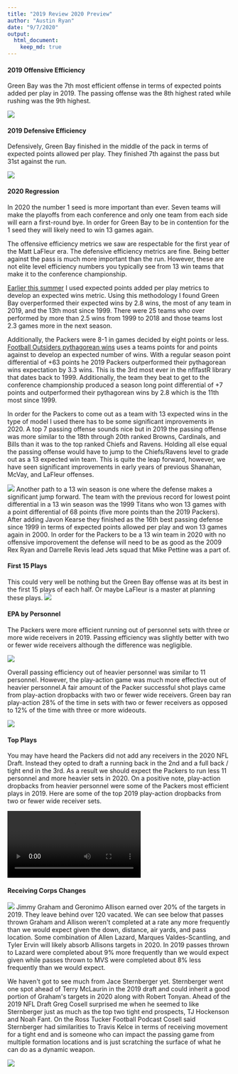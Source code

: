 ```yaml
---
title: "2019 Review 2020 Preview"
author: "Austin Ryan"
date: "9/7/2020"
output: 
  html_document:
    keep_md: true
---
```


#### 2019 Offensive Efficiency
Green Bay was the 7th most efficient offense in terms of expected points added per play in 2019. The passing offense was the 8th highest rated while rushing was the 9th highest. 










![](2019review2020preview_files/figure-html/unnamed-chunk-11-1.png)<!-- -->

#### 2019 Defensive Efficiency 
Defensively, Green Bay finished in the middle of the pack in terms of expected points allowed per play. They finished 7th against the pass but 31st against the run. 


![](2019review2020preview_files/figure-html/unnamed-chunk-14-1.png)<!-- -->

#### 2020 Regression
In 2020 the number 1 seed is more important than ever. Seven teams will make the playoffs from each conference and only one team from each side will earn a first-round bye. In order for Green Bay to be in contention for the 1 seed they will likely need to win 13 games again.

The offensive efficiency metrics we saw are respectable for the first year of the Matt LaFleur era. The defensive efficiency metrics are fine. Being better against the pass is much more important than the run. However, these are not elite level efficiency numbers you typically see from 13 win teams that make it to the conference championship. 

[Earlier this summer](https://www.opensourcefootball.com/posts/2020-08-23-exploring-wins-with-nflfastr/) I used expected points added per play metrics to develop an expected wins metric. Using this methodology I found Green Bay overperformed their expected wins by 2.8 wins, the most of any team in 2019, and the 13th most since 1999. There were 25 teams who over performed by more than 2.5 wins from 1999 to 2018 and those teams lost 2.3 games more in the next season. 

Additionally, the Packers were 8-1 in games decided by eight points or less. [Football Outsiders pythagorean wins](https://en.wikipedia.org/wiki/Pythagorean_expectation#:~:text=The%20formula%20is%20used%20with,referred%20to%20as%20Pythagorean%20wins.) uses a teams points for and points against to develop an expected number of wins. With a regular season point differential of +63 points he 2019 Packers outperformed their pythagorean wins expectation by 3.3 wins. This is the 3rd most ever in the nflfastR library that dates back to 1999. Additionally, the team they beat to get to the conference championship produced a season long point differential of +7 points and outperformed their pythagorean wins by 2.8 which is the 11th most since 1999.

In order for the Packers to come out as a team with 13 expected wins in the type of model I used there has to be some significant improvements in 2020. A top 7 passing offense sounds nice but in 2019 the passing offense was more similar to the 18th through 20th ranked Browns, Cardinals, and Bills than it was to the top ranked Chiefs and Ravens. Holding all else equal the passing offense would have to jump to the Chiefs/Ravens level to grade out as a 13 expected win team. This is quite the leap forward, however, we have seen significant improvements in early years of previous Shanahan, McVay, and LaFleur offenses. 







![](2019review2020preview_files/figure-html/unnamed-chunk-21-1.png)<!-- -->
Another path to a 13 win season is one where the defense makes a significant jump forward. The team with the previous record for lowest point differential in a 13 win season was the 1999 Titans who won 13 games with a point differential of 68 points (five more points than the 2019 Packers). After adding Javon Kearse they finished as the 16th best passing defense since 1999 in terms of expected points allowed per play and won 13 games again in 2000. In order for the Packers to be a 13 win team in 2020 with no offensive imporovement the defense will need to be as good as the 2009 Rex Ryan and Darrelle Revis lead Jets squad that Mike Pettine was a part of. 

#### First 15 Plays


This could very well be nothing but the Green Bay offense was at its best in the first 15 plays of each half. Or maybe LaFleur is a master at planning these plays. 
![](2019review2020preview_files/figure-html/unnamed-chunk-24-1.png)<!-- -->

#### EPA by Personnel
The Packers were more efficient running out of personnel sets with three or more wide receivers in 2019. Passing efficiency was slightly better with two or fewer wide receivers although the difference was negligible.


![](2019review2020preview_files/figure-html/unnamed-chunk-27-1.png)<!-- -->

Overall passing efficiency out of heavier personnel was similar to 11 personnel. However, the play-action game was much more effective out of heavier personnel.A fair amount of the Packer successful shot plays came from play-action dropbacks with two or fewer wide receivers. Green bay ran play-action 28% of the time in sets with two or fewer receivers as opposed to 12% of the time with three or more wideouts.

![](2019review2020preview_files/figure-html/unnamed-chunk-30-1.png)<!-- -->

#### Top Plays
You may have heard the Packers did not add any receivers in the 2020 NFL Draft. Instead they opted to draft a running back in the 2nd and a full back / tight end in the 3rd. As a result we should expect the Packers to run less 11 personnel and more heavier sets in 2020. On a positive note, play-action dropbacks from heavier personnel were some of the Packers most efficient plays in 2019. Here are some of the top 2019 play-action dropbacks from two or fewer wide receiver sets.

![video](09.05.20_gb_play_action.mp4)

#### Receiving Corps Changes


![](2019review2020preview_files/figure-html/unnamed-chunk-33-1.png)<!-- -->
Jimmy Graham and Geronimo Allison earned over 20% of the targets in 2019. They leave behind over 120 vacated. We can see below that passes thrown Graham and Allison weren't completed at a rate any more frequently than we would expect given the down, distance, air yards, and pass location. Some combination of Allen Lazard, Marques Valdes-Scantling, and Tyler Ervin will likely absorb Allisons targets in 2020. In 2019 passes thrown to Lazard were completed about 9% more frequently than we would expect given while passes thrown to MVS were completed about 8% less frequently than we would expect. 

We haven't got to see much from Jace Sternberger yet. Sternberger went one spot ahead of Terry McLaurin in the 2019 draft and could inherit a good portion of Graham's targets in 2020 along with Robert Tonyan. Ahead of the 2019 NFL Draft Greg Cosell surprised me when he seemed to like Sternberger just as much as the top two tight end prospects, TJ Hockenson and Noah Fant. On the Ross Tucker Football Podcast Cosell said Sternberger had similarities to Travis Kelce in terms of receiving movement for a tight end and is someone who can impact the passing game from multiple formation locations and is just scratching the surface of what he can do as a dynamic weapon. 


![](2019review2020preview_files/figure-html/unnamed-chunk-36-1.png)<!-- -->
